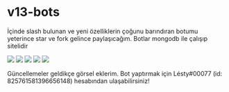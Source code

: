 # v13-bots

İçinde slash bulunan ve yeni özelliklerin çoğunu barındıran botumu yeterince star ve fork gelince paylaşıcağım. Botlar mongodb ile çalışıp sitelidir

<img src="https://cdn.discordapp.com/attachments/913830657422135386/999239067038388244/unknown.png">
<img src="https://cdn.discordapp.com/attachments/913830657422135386/999239257333968946/unknown.png">
<img src="https://cdn.discordapp.com/attachments/913830657422135386/999239396882653296/unknown.png">
<img src="https://cdn.discordapp.com/attachments/913830657422135386/999239154451873792/unknown.png">
<img src="https://cdn.discordapp.com/attachments/964955034892783646/1001069045375828038/unknown.png">

Güncellemeler geldikçe görsel eklerim. Bot yaptırmak için Lésty#00077 (id: 825761581396656148) hesabından ulaşabilirsiniz!
